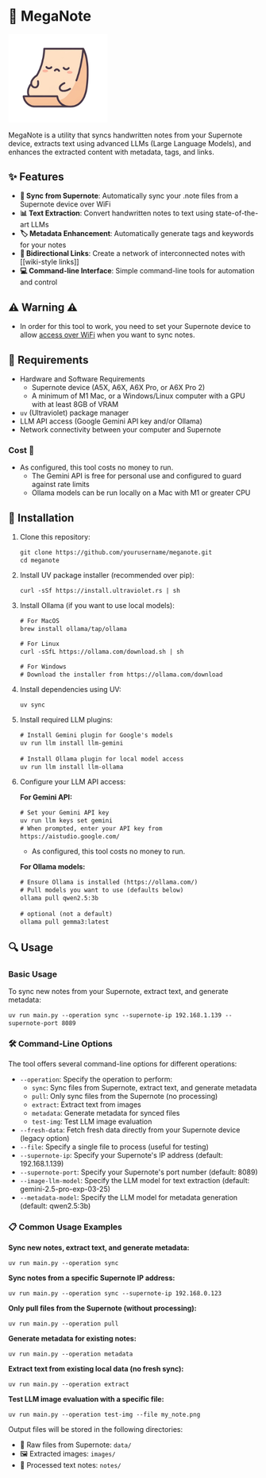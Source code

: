 # 📝 MegaNote

<img src="meganote.jpg" alt="drawing" width="200"/>

MegaNote is a utility that syncs handwritten notes from your Supernote device, extracts text using advanced LLMs (Large Language Models), and enhances the extracted content with metadata, tags, and links.

## ✨ Features

- **🔄 Sync from Supernote**: Automatically sync your .note files from a Supernote device over WiFi
- **📊 Text Extraction**: Convert handwritten notes to text using state-of-the-art LLMs
- **🏷️ Metadata Enhancement**: Automatically generate tags and keywords for your notes
- **🔗 Bidirectional Links**: Create a network of interconnected notes with [[wiki-style links]]
- **💻 Command-line Interface**: Simple command-line tools for automation and control

## ⚠️ Warning ⚠️
- In order for this tool to work, you need to set your Supernote device to allow [access over WiFi](https://support.supernote.com/en_US/Tools-Features/wi-fi-transfer) when you want to sync notes.

## 🧰 Requirements

- Hardware and Software Requirements
   - Supernote device (A5X, A6X, A6X Pro, or A6X Pro 2)
   - A minimum of M1 Mac, or a Windows/Linux computer with a GPU with at least 8GB of VRAM
- `uv` (Ultraviolet) package manager
- LLM API access (Google Gemini API key and/or Ollama)
- Network connectivity between your computer and Supernote


### Cost 💸 
- As configured, this tool costs no money to run. 
   - The Gemini API is free for personal use and configured to guard against rate limits
   - Ollama models can be run locally on a Mac with M1 or greater CPU

## 🚀 Installation

1. Clone this repository:
   ```
   git clone https://github.com/yourusername/meganote.git
   cd meganote
   ```

2. Install UV package installer (recommended over pip):
   ```
   curl -sSf https://install.ultraviolet.rs | sh
   ```

3. Install Ollama (if you want to use local models):
   ```
   # For MacOS
   brew install ollama/tap/ollama
   ```
   ```
   # For Linux
   curl -sSfL https://ollama.com/download.sh | sh
   ```
   ```
   # For Windows
   # Download the installer from https://ollama.com/download
   ```

4. Install dependencies using UV:
   ```
   uv sync
   ```

5. Install required LLM plugins:
   ```
   # Install Gemini plugin for Google's models
   uv run llm install llm-gemini
   
   # Install Ollama plugin for local model access
   uv run llm install llm-ollama
   ```

6. Configure your LLM API access:

   **For Gemini API:**
   ```
   # Set your Gemini API key
   uv run llm keys set gemini
   # When prompted, enter your API key from https://aistudio.google.com/
   ```
      - As configured, this tool costs no money to run.
      
   **For Ollama models:**
   ```
   # Ensure Ollama is installed (https://ollama.com/)
   # Pull models you want to use (defaults below)
   ollama pull qwen2.5:3b

   # optional (not a default)
   ollama pull gemma3:latest
   ```

## 🔍 Usage

### Basic Usage

To sync new notes from your Supernote, extract text, and generate metadata:

```
uv run main.py --operation sync --supernote-ip 192.168.1.139 --supernote-port 8089
```

### 🛠️ Command-Line Options

The tool offers several command-line options for different operations:

- `--operation`: Specify the operation to perform:
  - `sync`: Sync files from Supernote, extract text, and generate metadata
  - `pull`: Only sync files from the Supernote (no processing)
  - `extract`: Extract text from images
  - `metadata`: Generate metadata for synced files
  - `test-img`: Test LLM image evaluation
- `--fresh-data`: Fetch fresh data directly from your Supernote device (legacy option)
- `--file`: Specify a single file to process (useful for testing)
- `--supernote-ip`: Specify your Supernote's IP address (default: 192.168.1.139)
- `--supernote-port`: Specify your Supernote's port number (default: 8089)
- `--image-llm-model`: Specify the LLM model for text extraction (default: gemini-2.5-pro-exp-03-25)
- `--metadata-model`: Specify the LLM model for metadata generation (default: qwen2.5:3b)

### 📋 Common Usage Examples

**Sync new notes, extract text, and generate metadata:**
```
uv run main.py --operation sync
```

**Sync notes from a specific Supernote IP address:**
```
uv run main.py --operation sync --supernote-ip 192.168.0.123
```

**Only pull files from the Supernote (without processing):**
```
uv run main.py --operation pull
```

**Generate metadata for existing notes:**
```
uv run main.py --operation metadata
```

**Extract text from existing local data (no fresh sync):**
```
uv run main.py --operation extract
```

**Test LLM image evaluation with a specific file:**
```
uv run main.py --operation test-img --file my_note.png
```

Output files will be stored in the following directories:
- 📂 Raw files from Supernote: `data/`
- 🖼️ Extracted images: `images/`
- 📄 Processed text notes: `notes/`

